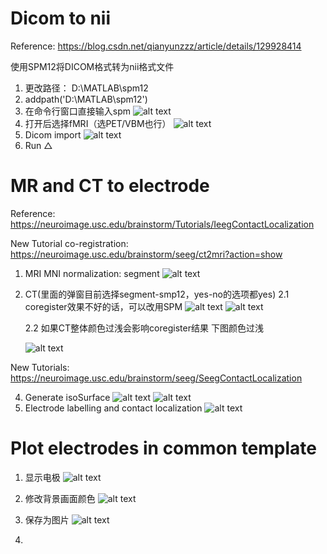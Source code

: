 # Dicom to nii

Reference: https://blog.csdn.net/qianyunzzz/article/details/129928414

使用SPM12将DICOM格式转为nii格式文件

1.  更改路径： D:\MATLAB\spm12
2.  addpath('D:\MATLAB\spm12')
3.  在命令行窗口直接输入spm
    ![alt text](image.png)
4.  打开后选择fMRI（选PET/VBM也行）
   ![alt text](image-1.png)
5.  Dicom import
   ![alt text](image-2.png)
6.  Run △

# MR and CT to electrode

Reference: https://neuroimage.usc.edu/brainstorm/Tutorials/IeegContactLocalization 

New Tutorial co-registration: https://neuroimage.usc.edu/brainstorm/seeg/ct2mri?action=show


1. MRI
   MNI normalization: segment
   ![alt text](image-3.png)
2. CT(里面的弹窗目前选择segment-smp12，yes-no的选项都yes)
   2.1   coregister效果不好的话，可以改用SPM
   ![alt text](image-4.png)
   ![alt text](image-5.png)
   
   2.2   如果CT整体颜色过浅会影响coregister结果
   下图颜色过浅
   
   ![alt text](image-9.png)

New Tutorials: https://neuroimage.usc.edu/brainstorm/seeg/SeegContactLocalization


4. Generate isoSurface
   ![alt text](image-7.png)
   ![alt text](image-8.png)
5. Electrode labelling and contact localization
   ![alt text](image-10.png)

   
# Plot electrodes in common template
1. 显示电极
   ![alt text](image-6.png)
2. 修改背景画面颜色
   ![alt text](image-11.png)
3. 保存为图片
   ![alt text](image-12.png)

4. 


